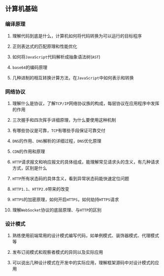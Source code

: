 ## 计算机基础

### 编译原理

1. 理解代码到底是什么，计算机如何将代码转换为可以运行的目标程序
2. 正则表达式的匹配原理和性能优化
3. 如何将`JavaScript`代码解析成抽象语法树(`AST`)

4. `base64`的编码原理
5. 几种进制的相互转换计算方法，在`JavaScript`中如何表示和转换

### 网络协议

1. 理解什么是协议，了解`TCP/IP`网络协议族的构成，每层协议在应用程序中发挥的作用

2. 三次握手和四次挥手详细原理，为什么要使用这种机制
3. 有哪些协议是可靠，`TCP`有哪些手段保证可靠交付

4. `DNS`的作用、`DNS`解析的详细过程，`DNS`优化原理

5. `CDN`的作用和原理

6. `HTTP`请求报文和响应报文的具体组成，能理解常见请求头的含义，有几种请求方式，区别是什么

7. `HTTP`所有状态码的具体含义，看到异常状态码能快速定位问题
8. `HTTP1.1`、`HTTP2.0`带来的改变
9. `HTTPS`的加密原理，如何开启`HTTPS`，如何劫持`HTTPS`请求
10. 理解`WebSocket`协议的底层原理、与`HTTP`的区别

### 设计模式

1. 熟练使用前端常用的设计模式编写代码，如单例模式、装饰器模式、代理模式等

2. 发布订阅模式和观察者模式的异同以及实际应用

3. 可以说出几种设计模式在开发中的实际应用，理解框架源码中对设计模式的应用

